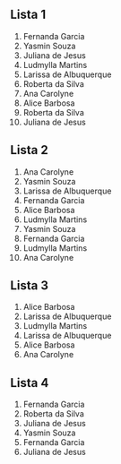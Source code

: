## Lista 1  
1. Fernanda Garcia 
2. Yasmin Souza 
3. Juliana de Jesus 
4. Ludmylla Martins 
5. Larissa de Albuquerque 
6. Roberta da Silva 
7. Ana Carolyne 
8. Alice Barbosa 
9. Roberta da Silva 
10. Juliana de Jesus

## Lista 2 
1. Ana Carolyne 
2. Yasmin Souza 
3. Larissa de Albuquerque 
4. Fernanda Garcia 
5. Alice Barbosa 
6. Ludmylla Martins 
7. Yasmin Souza 
8. Fernanda Garcia 
9. Ludmylla Martins 
10. Ana Carolyne

## Lista 3 
1. Alice Barbosa 
2. Larissa de Albuquerque 
3. Ludmylla Martins 
4. Larissa de Albuquerque 
5. Alice Barbosa 
6. Ana Carolyne 

## Lista 4 
1. Fernanda Garcia 
2. Roberta da Silva 
3. Juliana de Jesus 
4. Yasmin Souza 
5. Fernanda Garcia 
6. Juliana de Jesus 